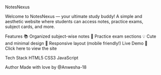 NotesNexus

Welcome to NotesNexus — your ultimate study buddy!
A simple and aesthetic website where students can access notes, practice exams, subject cards, and more.

Features
📚 Organized subject-wise notes
🧠 Practice exam sections
💡 Cute and minimal design
📱 Responsive layout (mobile friendly!)
Live Demo
🔗 Click here to view the site

Tech Stack
HTML5
CSS3
JavaScript

Author
Made with love by @Anwesha-18
